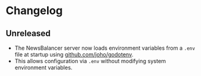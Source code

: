 # Changelog

## Unreleased

- The NewsBalancer server now loads environment variables from a `.env` file at startup using [github.com/joho/godotenv](https://github.com/joho/godotenv).
- This allows configuration via `.env` without modifying system environment variables.